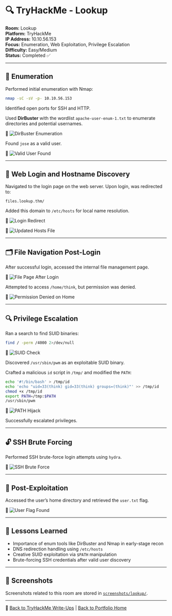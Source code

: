 # 🔍 TryHackMe - Lookup

**Room:** Lookup  
**Platform:** TryHackMe  
**IP Address:** 10.10.56.153  
**Focus:** Enumeration, Web Exploitation, Privilege Escalation  
**Difficulty:** Easy/Medium  
**Status:** Completed ✅

---

## 🧭 Enumeration

Performed initial enumeration with Nmap:
```bash
nmap -sC -sV -p- 10.10.56.153
```

Identified open ports for SSH and HTTP.

Used **DirBuster** with the wordlist `apache-user-enum-1.txt` to enumerate directories and potential usernames.

📸 ![DirBuster Enumeration](../screenshots/lookup/lookup_1.png)

Found `jose` as a valid user.

📸 ![Valid User Found](../screenshots/lookup/lookup_2.png)

---

## 🔐 Web Login and Hostname Discovery

Navigated to the login page on the web server. Upon login, was redirected to:

```text
files.lookup.thm/
```

Added this domain to `/etc/hosts` for local name resolution.

📸 ![Login Redirect](../screenshots/lookup/lookup_3.png)

📸 ![Updated Hosts File](../screenshots/lookup/lookup_4.png)

---

## 🗂️ File Navigation Post-Login

After successful login, accessed the internal file management page.

📸 ![File Page After Login](../screenshots/lookup/lookup_5.png)

Attempted to access `/home/think`, but permission was denied.

📸 ![Permission Denied on Home](../screenshots/lookup/lookup_6.png)

---

## 🔍 Privilege Escalation

Ran a search to find SUID binaries:

```bash
find / -perm /4000 2>/dev/null
```

📸 ![SUID Check](../screenshots/lookup/lookup_7.png)

Discovered `/usr/sbin/pwm` as an exploitable SUID binary.

Crafted a malicious `id` script in `/tmp/` and modified the `PATH`:

```bash
echo '#!/bin/bash' > /tmp/id
echo 'echo "uid=33(think) gid=33(think) groups=(think)"' >> /tmp/id
chmod +x /tmp/id
export PATH=/tmp:$PATH
/usr/sbin/pwm
```

📸 ![PATH Hijack](../screenshots/lookup/lookup_8.png)

Successfully escalated privileges.

---

## 🔓 SSH Brute Forcing

Performed SSH brute-force login attempts using `hydra`.

📸 ![SSH Brute Force](../screenshots/lookup/lookup_9.png)

---

## 🎯 Post-Exploitation

Accessed the user’s home directory and retrieved the `user.txt` flag.

📸 ![User Flag Found](../screenshots/lookup/lookup_10.png)

---

## 🧠 Lessons Learned

- Importance of enum tools like DirBuster and Nmap in early-stage recon
- DNS redirection handling using `/etc/hosts`
- Creative SUID exploitation via `$PATH` manipulation
- Brute-forcing SSH credentials after valid user discovery

---

## 📁 Screenshots

Screenshots related to this room are stored in [`screenshots/lookup/`](../screenshots/lookup/).

---

📁 [Back to TryHackMe Write-Ups](./README.md) | [Back to Portfolio Home](../README.md)
